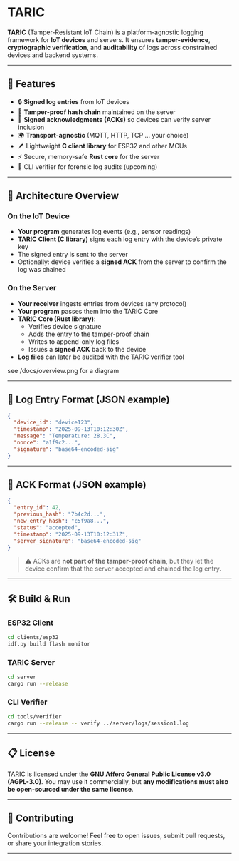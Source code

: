 # TARIC

**TARIC** (Tamper-Resistant IoT Chain) is a platform-agnostic logging framework for **IoT devices** and servers.
It ensures **tamper-evidence**, **cryptographic verification**, and **auditability** of logs across constrained devices and backend systems.

---

## 🚀 Features

- 🔒 **Signed log entries** from IoT devices
- 🔗 **Tamper-proof hash chain** maintained on the server
- 📨 **Signed acknowledgments (ACKs)** so devices can verify server inclusion
- 🌍 **Transport-agnostic** (MQTT, HTTP, TCP … your choice)
- 🪶 Lightweight **C client library** for ESP32 and other MCUs
- ⚡ Secure, memory-safe **Rust core** for the server
- 🧪 CLI verifier for forensic log audits (upcoming)

---

## 🧭 Architecture Overview

### On the IoT Device
- **Your program** generates log events (e.g., sensor readings)
- **TARIC Client (C library)** signs each log entry with the device’s private key
- The signed entry is sent to the server
- Optionally: device verifies a **signed ACK** from the server to confirm the log was chained

### On the Server
- **Your receiver** ingests entries from devices (any protocol)
- **Your program** passes them into the TARIC Core
- **TARIC Core (Rust library)**:
  - Verifies device signature
  - Adds the entry to the tamper-proof chain
  - Writes to append-only log files
  - Issues a **signed ACK** back to the device
- **Log files** can later be audited with the TARIC verifier tool

see /docs/overview.png for a diagram

---

## 📄 Log Entry Format (JSON example)

```json
{
  "device_id": "device123",
  "timestamp": "2025-09-13T10:12:30Z",
  "message": "Temperature: 28.3C",
  "nonce": "a1f9c2...",
  "signature": "base64-encoded-sig"
}
````

---

## 📄 ACK Format (JSON example)

```json
{
  "entry_id": 42,
  "previous_hash": "7b4c2d...",
  "new_entry_hash": "c5f9a8...",
  "status": "accepted",
  "timestamp": "2025-09-13T10:12:31Z",
  "server_signature": "base64-encoded-sig"
}
```

> ⚠️ ACKs are **not part of the tamper-proof chain**, but they let the device confirm that the server accepted and chained the log entry.

---

## 🛠️ Build & Run

### ESP32 Client

```bash
cd clients/esp32
idf.py build flash monitor
```

### TARIC Server

```bash
cd server
cargo run --release
```

### CLI Verifier

```bash
cd tools/verifier
cargo run --release -- verify ../server/logs/session1.log
```

---

## 📋 License

TARIC is licensed under the **GNU Affero General Public License v3.0 (AGPL-3.0)**.
You may use it commercially, but **any modifications must also be open-sourced under the same license**.

---

## 🤝 Contributing

Contributions are welcome!
Feel free to open issues, submit pull requests, or share your integration stories.

---
